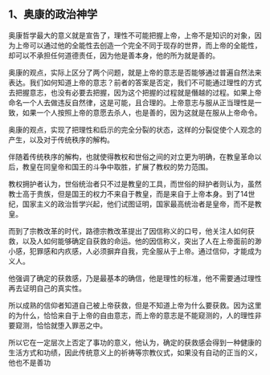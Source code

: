 <h2>1、奥康的政治神学</h2><p data-pid="yOhysRm9">奥康哲学最大的意义就是宣告了，理性不可能把握上帝，上帝不是知识的对象，因为上帝可以通过他的全能性去创造一个完全不同于现存的世界，而上帝的全能性，却可以不承担任何道德责任，因为他是善本身，他的所为就是善的。</p><p data-pid="bFIFGFhn">奥康的观点，实际上区分了两个问题，就是上帝的意志是否能够通过普遍自然法来表达。我们如何知道上帝的意志？前者的答案是否定，我们不可能通过理性的方式去把握意志，也没有必要去把握，因为这个把握的过程就是僭越的过程。如果上帝命名一个人去做违反自然律，这是可能，且合理的。上帝意志与服从正当理性是一致，如果一个人按照上帝的意愿去杀人，也是善的，因为这就是在服从上帝命令。</p><p data-pid="2ROT1cjF">奥康的观点，实现了把理性和启示的完全分裂的状态，这样的分裂促使个人观念的产生，以及对于传统秩序的解构。</p><p data-pid="EpKDINrB">伴随着传统秩序的解构，也就使得教权和世俗之间的对立更为明确，在教皇革命以后，教皇在同皇帝和国王的斗争中取胜，扩展了教权的势力范围。</p><p data-pid="fCQtRO8g">教权拥护者认为，世俗统治者只不过是教皇的工具，而世俗的辩护者则认为，虽然教士高于贵族，但是国王的权力不来自于教皇，而是来自于上帝本身。到了14世纪，国家主义的政治哲学兴起，他们试图证明，国家最高统治者是皇帝，而不是教皇。</p><p data-pid="Yjm6vtsR">而到了宗教改革的时代，路德宗教改革提出了因信称义的口号，他关注人如何获救，以及人如何能够确定自获救的命运。他的因信称义，突出了人在上帝面前的渺小感，犯罪感和内疚感，人必须摒弃自我，完全服从于上帝。通过信仰，才能成为义人。</p><p data-pid="ax4SP0Gl">他强调了确定的获救感，乃是最基本的确信，他是理性的标准，他不需要通过理性再去证明自己的真实性。</p><p data-pid="tSchngo9">所以成熟的信仰者知道自己被上帝获救，但是不知道上帝为什么要获救。因为这里的为什么，恰恰来自于上帝的自由意志，而上帝的意志是不能窥测的，人的理性非要窥测，恰恰就堕入罪恶之中。</p><p data-pid="V3ikUzts">所以它在一定层次上否定了事功的意义，他认为，确定的获救感会得到一种健康的生活方式和功绩，因此传统意义上的祈祷等宗教仪式，如果没有自动的正当的义，他也不是善功</p><p></p><p></p><p></p><p></p><p></p><p></p><p></p><p></p>